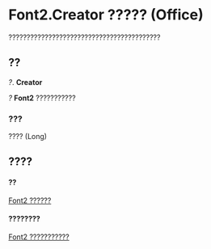 
# Font2.Creator ????? (Office)

??????????????????????????????????????????


## ??

 _?_. **Creator**

 _?_ **Font2** ???????????


### ???

???? (Long)


## ????


#### ??


[Font2 ??????](8e892c52-56d9-72bd-2893-b15a17cd59ae.md)
#### ????????


[Font2 ???????????](http://msdn.microsoft.com/library/8c91a433-b474-486a-4c03-eb9f7b44ecb0%28Office.15%29.aspx)